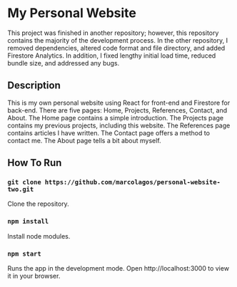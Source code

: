 # My Personal Website

This project was finished in another repository; however, this repository contains the majority of the development process. In the other repository, I 
removed dependencies, altered code format and file directory, and added Firestore Analytics. In addition, I fixed lengthy initial load time, reduced bundle size,
and addressed any bugs.

## Description

This is my own personal website using React for front-end and Firestore for back-end. There are five pages: Home, Projects, References, 
Contact, and About. The Home page contains a simple introduction. The Projects page contains my previous projects, including this website. 
The References page contains articles I have written. The Contact page offers a method to contact me. The About page tells a bit about myself.

## How To Run

### `git clone https://github.com/marcolagos/personal-website-two.git`
Clone the repository.

### `npm install`
Install node modules.

### `npm start`
Runs the app in the development mode.
Open http://localhost:3000 to view it in your browser.
